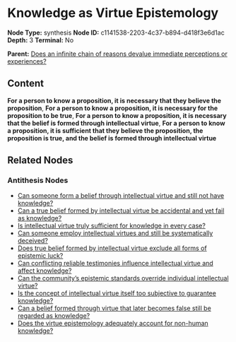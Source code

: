 # Knowledge as Virtue Epistemology

**Node Type:** synthesis
**Node ID:** c1141538-2203-4c37-b894-d418f3e6d1ac
**Depth:** 3
**Terminal:** No

**Parent:** [Does an infinite chain of reasons devalue immediate perceptions or experiences?](does-an-infinite-chain-of-reasons-devalue-immediate-perceptions-or-experiences-antithesis-b60c95f2-2e41-4cea-8aef-ca6657a482cc.md)

## Content

**For a person to know a proposition, it is necessary that they believe the proposition**, **For a person to know a proposition, it is necessary for the proposition to be true**, **For a person to know a proposition, it is necessary that the belief is formed through intellectual virtue**, **For a person to know a proposition, it is sufficient that they believe the proposition, the proposition is true, and the belief is formed through intellectual virtue**

## Related Nodes

### Antithesis Nodes

- [Can someone form a belief through intellectual virtue and still not have knowledge?](can-someone-form-a-belief-through-intellectual-virtue-and-still-not-have-knowledge-antithesis-de0cee92-9564-48f9-a0c9-cc613c8a1de8.md)
- [Can a true belief formed by intellectual virtue be accidental and yet fail as knowledge?](can-a-true-belief-formed-by-intellectual-virtue-be-accidental-and-yet-fail-as-knowledge-antithesis-c11df8f5-3bc0-4b7a-8506-ab66da5d59ab.md)
- [Is intellectual virtue truly sufficient for knowledge in every case?](is-intellectual-virtue-truly-sufficient-for-knowledge-in-every-case-antithesis-23612290-5f02-41de-9f06-57f0f9faadc2.md)
- [Can someone employ intellectual virtues and still be systematically deceived?](can-someone-employ-intellectual-virtues-and-still-be-systematically-deceived-antithesis-c96a8c4b-e477-4fdf-9dea-5f6ddd13c235.md)
- [Does true belief formed by intellectual virtue exclude all forms of epistemic luck?](does-true-belief-formed-by-intellectual-virtue-exclude-all-forms-of-epistemic-luck-antithesis-2bd871ae-75c0-4a38-93e2-6e665757e9e3.md)
- [Can conflicting reliable testimonies influence intellectual virtue and affect knowledge?](can-conflicting-reliable-testimonies-influence-intellectual-virtue-and-affect-knowledge-antithesis-69ce4cbd-32c3-4c6c-bcad-83873e153437.md)
- [Can the community’s epistemic standards override individual intellectual virtue?](can-the-communitys-epistemic-standards-override-individual-intellectual-virtue-antithesis-5ec96fe2-eb3a-403f-870a-9177e3dd562f.md)
- [Is the concept of intellectual virtue itself too subjective to guarantee knowledge?](is-the-concept-of-intellectual-virtue-itself-too-subjective-to-guarantee-knowledge-antithesis-0e23cff0-ecbf-4c51-ae44-32b7c213623f.md)
- [Can a belief formed through virtue that later becomes false still be regarded as knowledge?](can-a-belief-formed-through-virtue-that-later-becomes-false-still-be-regarded-as-knowledge-antithesis-b9c6fd86-ad99-49bc-b57b-8a28a8bd0ecc.md)
- [Does the virtue epistemology adequately account for non-human knowledge?](does-the-virtue-epistemology-adequately-account-for-non-human-knowledge-antithesis-99f8f1ec-10bf-4ca6-a899-e8d53204b502.md)

